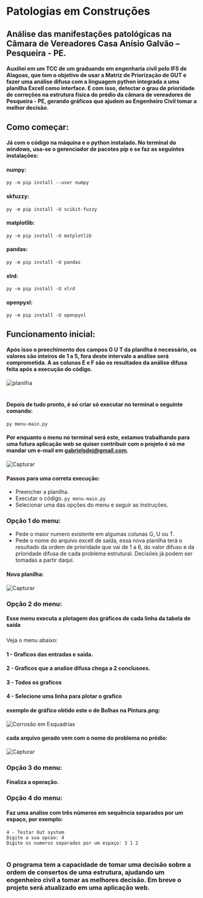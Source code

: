 # Patologias em Construções
## Análise das manifestações patológicas na Câmara de Vereadores Casa Anísio Galvão – Pesqueira - PE.
#### Auxiliei em um TCC de um graduando em engenharia civil pelo IFS de Alagoas, que tem o objetivo de usar a Matriz de Priorização de GUT e fazer uma análise difusa com a linguagem python integrada a uma planilha Excell como interface. E com isso, detectar o grau de prioridade de correções na estrutura física do prédio da câmara de vereadores de Pesqueira - PE, gerando gráficos que ajudem ao Engenheiro Civil tomar a melhor decisão.

## Como começar:

#### Já com o código na máquina e o python instalado. No terminal do windows, usa-se o gerenciador de pacotes pip e se faz as seguintes instalações:

 #### numpy:
```
py -m pip install --user numpy
```

 #### skfuzzy:
```
py -m pip install -U scikit-fuzzy
```

#### matplotlib:
```
py -m pip install -U matplotlib
```

#### pandas:
```
py -m pip install -U pandas
```

#### xlrd:
```
py -m pip install -U xlrd
```
#### openpyxl:
```
py -m pip install -U openpyxl
```

## Funcionamento inicial:

#### Após isso o preechimento dos campos G U T da planilha é necessário, os valores são inteiros de 1 a 5, fora deste intervalo a análise será comprometida. A as colunas E e F são os resultados da análise difusa feita após a execução do código.


![planilha](https://user-images.githubusercontent.com/53129406/132886320-8651f524-43b6-4dc8-b2c1-6bdd777b4fe2.PNG)

#
#### Depois de tudo pronto, é só criar só executar no terminal o seguinte comando:
 ```
 py menu-main.py
```
#### Por enquanto o menu no terminal será este, estamos trabalhando para uma futura aplicação web se quiser contribuir com o projeto é só me mandar um e-mail em [gabrielsdej@gmail.com](gabrielsdej@gmail.com).

![Capturar](https://user-images.githubusercontent.com/53129406/132902704-35e7a520-289f-4840-9c7b-107afaaa985a.PNG)

#### Passos para uma correta execução:

* Preencher a planilha.
* Executar o código.  `py menu-main.py`
* Selecionar uma das opções do menu e seguir as instruções.

### Opção 1 do menu:
* Pede o maior numero existente em algumas colunas G, U ou T. 
* Pede o nome do arquivo excell de saída, essa nova planilha terá o resultado da ordem de prioridade que vai de 1 a 6, do valor difuso e da prioridade difusa de cada problema estrutural. Decisões já podem ser tomadas a partir daqui.
#### Nova planilha:
 ![Capturar](https://user-images.githubusercontent.com/53129406/132905635-2ee8c961-77c2-444b-9251-8a83a0996a3a.PNG)


### Opção 2 do menu:
#### Esse menu executa a plotagem dos gráficos de cada linha da tabela de saída

###
Veja o menu abaixo:
#### 1 - Graficos das entradas e saida.
#### 2 - Graficos que a analise difusa chega a 2 conclusoes.
#### 3 - Todos os graficos
#### 4 - Selecione uma linha para plotar o grafico

#### exemplo de gráfico obtido este o de Bolhas na Pintura.png:

![Corrosão em Esquadrias](https://user-images.githubusercontent.com/53129406/132906393-9e155554-12a9-479d-a5fb-405a4a23da89.png)

#### cada arquivo gerado vem com o nome do problema no prédio:
![Capturar](https://user-images.githubusercontent.com/53129406/132907239-d5f280cf-ad03-4fc5-818b-3b4c11e2c93e.PNG)

### Opção 3 do menu:
#### Finaliza a operação.

### Opção 4 do menu:
#### Faz uma analise com três números em sequência separados por um espaço, por exemplo:

```
4 - Testar Out system
Digite a sua opcao: 4
Digite os numeros separados por um espaço: 3 1 2
```
# 
### O programa tem a capacidade de tomar uma decisão sobre a ordem de consertos de uma estrutura, ajudando um engenheiro civil a tomar as melhores decisão. Em breve o projeto será atualizado em uma aplicação web. 

